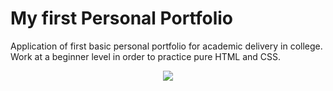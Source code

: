 # My first Personal Portfolio

Application of first basic personal portfolio for academic delivery in college. Work at a beginner level in order to practice pure HTML and CSS.

<p align="center">
  <a href="https://skillicons.dev">
    <img src="https://skillicons.dev/icons?i=html,css&theme=light" />
  </a>
</p>
